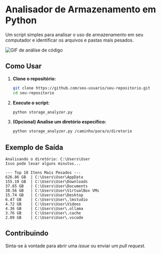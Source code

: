 
# Analisador de Armazenamento em Python

Um script simples para analisar o uso de armazenamento em seu computador e identificar os arquivos e pastas mais pesados.

![GIF de análise de código](https://i.gifer.com/origin/f5/f51272232a3b862da57a500874f1937c.gif)

## Como Usar

1.  **Clone o repositório:**
    ```bash
    git clone https://github.com/seu-usuario/seu-repositorio.git
    cd seu-repositorio
    ```

2.  **Execute o script:**
    ```bash
    python storage_analyzer.py
    ```

3.  **(Opcional) Analise um diretório específico:**
    ```bash
    python storage_analyzer.py /caminho/para/o/diretorio
    ```

## Exemplo de Saída

```
Analisando o diretório: C:\Users\User
Isso pode levar alguns minutos...

--- Top 10 Itens Mais Pesados ---
626.86 GB  | C:\Users\User\AppData
155.19 GB  | C:\Users\User\Downloads
37.65 GB   | C:\Users\User\Documents
30.56 GB   | C:\Users\User\VirtualBox VMs
15.74 GB   | C:\Users\User\Desktop
6.47 GB    | C:\Users\User\.lmstudio
4.72 GB    | C:\Users\User\Videos
4.36 GB    | C:\Users\User\.ollama
3.76 GB    | C:\Users\User\.cache
2.09 GB    | C:\Users\User\.vscode
```

## Contribuindo

Sinta-se à vontade para abrir uma *issue* ou enviar um *pull request*.
